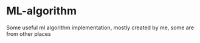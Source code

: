 # ML-algorithm
Some useful ml algorithm implementation, mostly created by me, some are from other places
